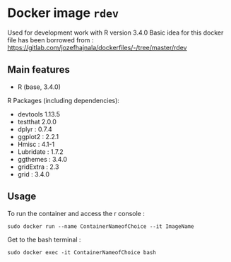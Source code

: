 # Docker image `rdev`

Used for development work with R version 3.4.0
Basic idea for this docker file has been borrowed from  :
https://gitlab.com/jozefhajnala/dockerfiles/-/tree/master/rdev

## Main features

- R (base, 3.4.0)

R Packages (including dependencies):

- devtools 1.13.5
- testthat 2.0.0
- dplyr : 0.7.4
- ggplot2 : 2.2.1
- Hmisc : 4.1-1
- Lubridate : 1.7.2
- ggthemes : 3.4.0
- gridExtra : 2.3
- grid : 3.4.0

## Usage

To run the container and access the r console :

```
sudo docker run --name ContainerNameofChoice --it ImageName
```

Get to the bash terminal :

```
sudo docker exec -it ContainerNameofChoice bash
```
